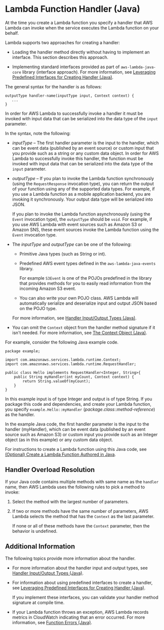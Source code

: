 # Lambda Function Handler \(Java\)<a name="java-programming-model-handler-types"></a>

At the time you create a Lambda function you specify a handler that AWS Lambda can invoke when the service executes the Lambda function on your behalf\. 

Lambda supports two approaches for creating a handler: 

+ Loading the handler method directly without having to implement an interface\. This section describes this approach\.

+  Implementing standard interfaces provided as part of `aws-lambda-java-core` library \(interface approach\)\. For more information, see [Leveraging Predefined Interfaces for Creating Handler \(Java\)](java-handler-using-predefined-interfaces.md)\. 

The general syntax for the handler is as follows:

```
outputType handler-name(inputType input, Context context) {
   ...
}
```

In order for AWS Lambda to successfully invoke a handler it must be invoked with input data that can be serialized into the data type of the `input` parameter\. 

In the syntax, note the following:

+  *inputType* – The first handler parameter is the input to the handler, which can be event data \(published by an event source\) or custom input that you provide such as a string or any custom data object\. In order for AWS Lambda to successfully invoke this handler, the function must be invoked with input data that can be serialized into the data type of the `input` parameter\.

+ *outputType* – If you plan to invoke the Lambda function synchronously \(using the `RequestResponse` invocation type\), you can return the output of your function using any of the supported data types\. For example, if you use a Lambda function as a mobile application backend, you are invoking it synchronously\. Your output data type will be serialized into JSON\. 

  If you plan to invoke the Lambda function asynchronously \(using the `Event` invocation type\), the `outputType` should be `void`\. For example, if you use AWS Lambda with event sources such as Amazon S3 or Amazon SNS, these event sources invoke the Lambda function using the `Event` invocation type\.

+ The *inputType* and *outputType* can be one of the following:

  + Primitive Java types \(such as String or int\)\.

  + Predefined AWS event types defined in the `aws-lambda-java-events` library\. 

    For example `S3Event` is one of the POJOs predefined in the library that provides methods for you to easily read information from the incoming Amazon S3 event\.

  + You can also write your own POJO class\. AWS Lambda will automatically serialize and deserialize input and output JSON based on the POJO type\. 

  For more information, see [Handler Input/Output Types \(Java\)](java-programming-model-req-resp.md)\.

+ You can omit the `Context` object from the handler method signature if it isn't needed\. For more information, see [The Context Object \(Java\)](java-context-object.md)\.

For example, consider the following Java example code\. 

```
package example;

import com.amazonaws.services.lambda.runtime.Context; 
import com.amazonaws.services.lambda.runtime.RequestHandler;

public class Hello implements RequestHandler<Integer, String>{
    public String myHandler(int myCount, Context context) {
        return String.valueOf(myCount);
    }
}
```

In this example input is of type Integer and output is of type String\. If you package this code and dependencies, and create your Lambda function, you specify `example.Hello::myHandler` \(*package*\.*class*::*method\-reference*\) as the handler\. 

In the example Java code, the first handler parameter is the input to the handler \(myHandler\), which can be event data \(published by an event source such as Amazon S3\) or custom input you provide such as an Integer object \(as in this example\) or any custom data object\. 

For instructions to create a Lambda function using this Java code, see [\(Optional\) Create a Lambda Function Authored in Java](get-started-step4-optional.md)\.

## Handler Overload Resolution<a name="java-programming-model-handler-types-overload-resolution"></a>

If your Java code contains multiple methods with same name as the `handler` name, then AWS Lambda uses the following rules to pick a method to invoke:

1. Select the method with the largest number of parameters\.

1. If two or more methods have the same number of parameters, AWS Lambda selects the method that has the `Context` as the last parameter\. 

   If none or all of these methods have the `Context` parameter, then the behavior is undefined\.

## Additional Information<a name="java-programming-model-handler-types-additional-info"></a>

The following topics provide more information about the handler\.

+ For more information about the handler input and output types, see [Handler Input/Output Types \(Java\)](java-programming-model-req-resp.md)\.

+ For information about using predefined interfaces to create a handler, see [Leveraging Predefined Interfaces for Creating Handler \(Java\)](java-handler-using-predefined-interfaces.md)\. 

  If you implement these interfaces, you can validate your handler method signature at compile time\. 

+ If your Lambda function throws an exception, AWS Lambda records metrics in CloudWatch indicating that an error occurred\. For more information, see [Function Errors \(Java\)](java-exceptions.md)\.